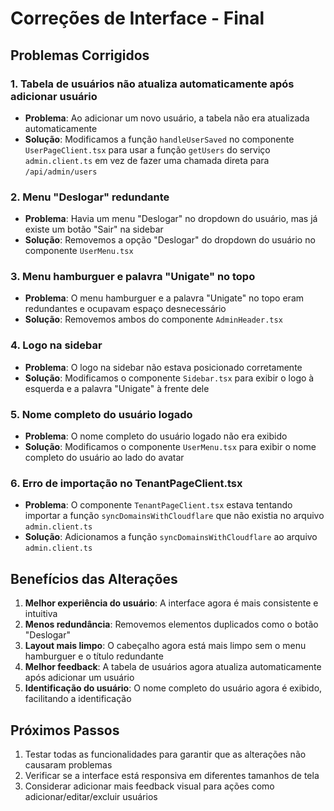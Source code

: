 # Correções de Interface - Final

## Problemas Corrigidos

### 1. Tabela de usuários não atualiza automaticamente após adicionar usuário
- **Problema**: Ao adicionar um novo usuário, a tabela não era atualizada automaticamente
- **Solução**: Modificamos a função `handleUserSaved` no componente `UserPageClient.tsx` para usar a função `getUsers` do serviço `admin.client.ts` em vez de fazer uma chamada direta para `/api/admin/users`

### 2. Menu "Deslogar" redundante
- **Problema**: Havia um menu "Deslogar" no dropdown do usuário, mas já existe um botão "Sair" na sidebar
- **Solução**: Removemos a opção "Deslogar" do dropdown do usuário no componente `UserMenu.tsx`

### 3. Menu hamburguer e palavra "Unigate" no topo
- **Problema**: O menu hamburguer e a palavra "Unigate" no topo eram redundantes e ocupavam espaço desnecessário
- **Solução**: Removemos ambos do componente `AdminHeader.tsx`

### 4. Logo na sidebar
- **Problema**: O logo na sidebar não estava posicionado corretamente
- **Solução**: Modificamos o componente `Sidebar.tsx` para exibir o logo à esquerda e a palavra "Unigate" à frente dele

### 5. Nome completo do usuário logado
- **Problema**: O nome completo do usuário logado não era exibido
- **Solução**: Modificamos o componente `UserMenu.tsx` para exibir o nome completo do usuário ao lado do avatar

### 6. Erro de importação no TenantPageClient.tsx
- **Problema**: O componente `TenantPageClient.tsx` estava tentando importar a função `syncDomainsWithCloudflare` que não existia no arquivo `admin.client.ts`
- **Solução**: Adicionamos a função `syncDomainsWithCloudflare` ao arquivo `admin.client.ts`

## Benefícios das Alterações

1. **Melhor experiência do usuário**: A interface agora é mais consistente e intuitiva
2. **Menos redundância**: Removemos elementos duplicados como o botão "Deslogar"
3. **Layout mais limpo**: O cabeçalho agora está mais limpo sem o menu hamburguer e o título redundante
4. **Melhor feedback**: A tabela de usuários agora atualiza automaticamente após adicionar um usuário
5. **Identificação do usuário**: O nome completo do usuário agora é exibido, facilitando a identificação

## Próximos Passos

1. Testar todas as funcionalidades para garantir que as alterações não causaram problemas
2. Verificar se a interface está responsiva em diferentes tamanhos de tela
3. Considerar adicionar mais feedback visual para ações como adicionar/editar/excluir usuários